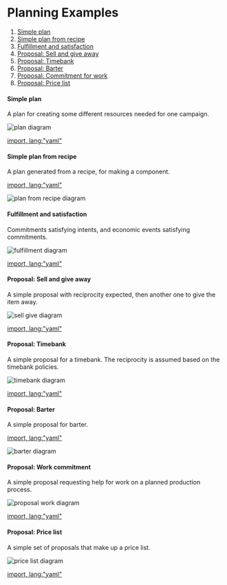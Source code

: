 # Planning Examples

1. [Simple plan](#simple-plan)
1. [Simple plan from recipe](#simple-plan-from-recipe)
1. [Fulfillment and satisfaction](#fulfillment-and-satisfaction)
2. [Proposal: Sell and give away](#proposal:-sell-and-give-away)
2. [Proposal: Timebank](#proposal:-timebank)
2. [Proposal: Barter](#proposal:-barter)
2. [Proposal: Commitment for work](#proposal:-work-commitment)
2. [Proposal: Price list](#proposal:-price-list)

#### Simple plan

A plan for creating some different resources needed for one campaign.

![plan diagram](https://rawgit.com/valueflows/valueflows/master/release-doc-in-process/simple-plan.png)

[import, lang:"yaml"](../../examples/simple-plan.yaml)

#### Simple plan from recipe

A plan generated from a recipe, for making a component.

[import, lang:"yaml"](../../examples/plan-from-recipe.yaml)

![plan from recipe diagram](https://rawgit.com/valueflows/valueflows/master/release-doc-in-process/plan-recipe.png)

#### Fulfillment and satisfaction

Commitments satisfying intents, and economic events satisfying commitments.

![fulfillment diagram](https://rawgit.com/valueflows/valueflows/master/release-doc-in-process/ful-sat.png)

[import, lang:"yaml"](../../examples/fulfill-satisfy.yaml)

#### Proposal: Sell and give away

A simple proposal with reciprocity expected, then another one to give the item away.

![sell give diagram](https://rawgit.com/valueflows/valueflows/master/release-doc-in-process/prop-sell-give.png)

[import, lang:"yaml"](../../examples/proposal-sell-give.yaml)

#### Proposal: Timebank

A simple proposal for a timebank.  The reciprocity is assumed based on the timebank policies.

![timebank diagram](https://rawgit.com/valueflows/valueflows/master/release-doc-in-process/prop-timebank.png)

[import, lang:"yaml"](../../examples/proposal-timebank.yaml)

#### Proposal: Barter

A simple proposal for barter.

[import, lang:"yaml"](../../examples/proposal-barter.yaml)

![barter diagram](https://rawgit.com/valueflows/valueflows/master/release-doc-in-process/prop-barter.png)

#### Proposal: Work commitment

A simple proposal requesting help for work on a planned production process.

![proposal work diagram](https://rawgit.com/valueflows/valueflows/master/release-doc-in-process/prop-work.png)

[import, lang:"yaml"](../../examples/proposal-plan.yaml)

#### Proposal: Price list

A simple set of proposals that make up a price list.

![price list diagram](https://rawgit.com/valueflows/valueflows/master/release-doc-in-process/prop-list.png)

[import, lang:"yaml"](../../examples/proposal-list.yaml)
